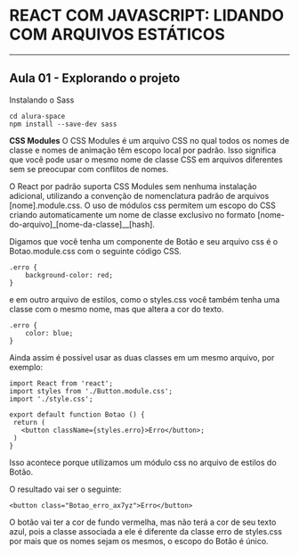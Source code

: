 # REACT COM JAVASCRIPT: LIDANDO COM ARQUIVOS ESTÁTICOS

---

## Aula 01 - Explorando o projeto
Instalando o Sass
```
cd alura-space
npm install --save-dev sass
```

**CSS Modules**
O CSS Modules é um arquivo CSS no qual todos os nomes de classe e nomes de animação têm escopo local por padrão. Isso significa que você pode usar o mesmo nome de classe CSS em arquivos diferentes sem se preocupar com conflitos de nomes.

O React por padrão suporta CSS Modules sem nenhuma instalação adicional, utilizando a convenção de nomenclatura padrão de arquivos [nome].module.css. O uso de módulos css permitem um escopo do CSS criando automaticamente um nome de classe exclusivo no formato [nome-do-arquivo]_[nome-da-classe]__[hash].

Digamos que você tenha um componente de Botão e seu arquivo css é o Botao.module.css com o seguinte código CSS.
```
.erro {
    background-color: red;
}
```

e em outro arquivo de estilos, como o styles.css você também tenha uma classe com o mesmo nome, mas que altera a cor do texto.

```
.erro {
    color: blue;
}
```

Ainda assim é possível usar as duas classes em um mesmo arquivo, por exemplo:
```
import React from 'react';
import styles from './Button.module.css';
import './style.css'; 

export default function Botao () {
 return (
   <button className={styles.erro}>Erro</button>;
 )
}
```

Isso acontece porque utilizamos um módulo css no arquivo de estilos do Botão.

O resultado vai ser o seguinte:
```
<button class="Botao_erro_ax7yz">Erro</button>
```

O botão vai ter a cor de fundo vermelha, mas não terá a cor de seu texto azul, pois a classe associada a ele é diferente da classe erro de styles.css por mais que os nomes sejam os mesmos, o escopo do Botão é único.